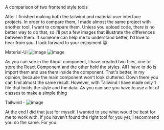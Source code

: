 A comparison of two frontend style tools


After I finished making both the tailwind and material user interface projects. In order to compare them, I made almost the same project with another tool. I want to compare them. Unless you upload code, there is no better way to do that, so I'll put a few images that illustrate the differences between them. If someone can help me to understand better, I'd love to hear from you. I look forward to your enjoyment 😁. 

Material-Ui 
![image](https://user-images.githubusercontent.com/55879173/213444971-cfa547a9-4432-425a-8a3c-9fb5f2f5ecc2.png)
![image](https://user-images.githubusercontent.com/55879173/213445005-5abe202f-b0a1-499f-9d6a-2e448e841071.png)

As you can see in the About component, I have created two files, one to store the React Component and the other hold the styles. All I have to do is import them and use them inside the component. That's better, in my opinion, because the main component won't look cluttered. Down there you can find almost the same result. However, with Tailwind I have made only 1 file that holds the style and the data. As you can see you have to use a lot of classes to make a simple thing

Tailwind - 
![image](https://user-images.githubusercontent.com/55879173/213445091-1e25eb33-f8ff-4931-9b74-c4d0e5eb228e.png)


At the end I did that just for myself. I wanted to see what would be best for me to work with. If you haven't found the right tool for you yet, I recommend you do the same. For you. 
